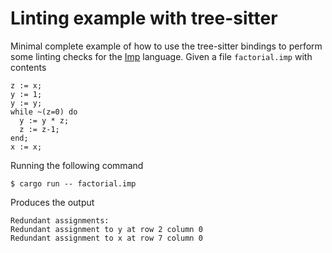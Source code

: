 # Linting example with tree-sitter
Minimal complete example of how to use the tree-sitter bindings to
perform some linting checks for the
[Imp](https://softwarefoundations.cis.upenn.edu/lf-current/Imp.html)
language.  Given a file `factorial.imp` with contents

```
z := x;
y := 1;
y := y;
while ~(z=0) do
  y := y * z;
  z := z-1;
end;
x := x;
```

Running the following command

```ShellSession
$ cargo run -- factorial.imp
```

Produces the output

```
Redundant assignments:
Redundant assignment to y at row 2 column 0
Redundant assignment to x at row 7 column 0
```
